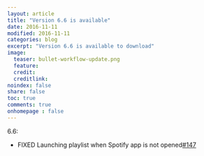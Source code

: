 ```yaml
---
layout: article
title: "Version 6.6 is available"
date: 2016-11-11
modified: 2016-11-11
categories: blog
excerpt: "Version 6.6 is available to download"
image:
  teaser: bullet-workflow-update.png
  feature:
  credit:
  creditlink:
noindex: false
share: false
toc: true
comments: true
onhomepage : false
---
```



6.6:

* <span class="badge danger">FIXED</span> Launching playlist when Spotify app is not opened[#147](https://github.com/vdesabou/alfred-spotify-mini-player/issues/147)
